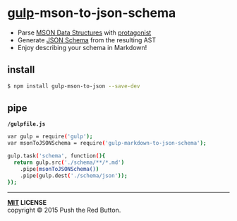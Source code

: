 # [gulp](http://gulpjs.com)-mson-to-json-schema

 - Parse [MSON Data Structures][mson] with [protagonist][protagonist]
 - Generate [JSON Schema][json-schema] from the resulting AST
 - Enjoy describing your schema in Markdown!

install
-------

```sh
$ npm install gulp-mson-to-json --save-dev
```


pipe
----

**`/gulpfile.js`**

```bash
var gulp = require('gulp');
var msonToJSONSchema = require('gulp-markdown-to-json-schema');

gulp.task('schema', function(){
  return gulp.src('./schema/**/*.md')
    .pipe(msonToJSONSchema())
    .pipe(gulp.dest('./schema/json'));
});
```

----
**[MIT](LICENSE) LICENSE** <br>
copyright &copy; 2015 Push the Red Button.


[mson]: https://github.com/apiaryio/mson
[protagonist]: https://www.npmjs.com/package/protagonist
[json-schema]: http:/json-schema.org
